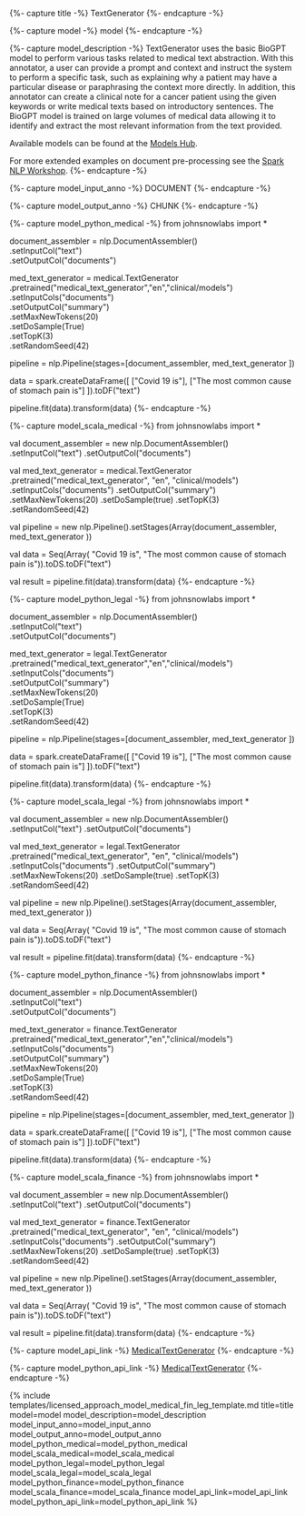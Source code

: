 {%- capture title -%}
TextGenerator
{%- endcapture -%}

{%- capture model -%}
model
{%- endcapture -%}

{%- capture model_description -%}
TextGenerator uses the basic BioGPT model to perform various tasks related to medical text abstraction. With this annotator, a user can provide a prompt and context and instruct the system to perform a specific task, such as explaining why a patient may have a particular disease or paraphrasing the context more directly. In addition, this annotator can create a clinical note for a cancer patient using the given keywords or write medical texts based on introductory sentences. The BioGPT model is trained on large volumes of medical data allowing it to identify and extract the most relevant information from the text provided.

Available models can be found at the [Models Hub](https://nlp.johnsnowlabs.com/models?annotator=MedicalTextGenerator).

For more extended examples on document pre-processing see the [Spark NLP Workshop](https://github.com/JohnSnowLabs/spark-nlp-workshop).
{%- endcapture -%}

{%- capture model_input_anno -%}
DOCUMENT
{%- endcapture -%}

{%- capture model_output_anno -%}
CHUNK
{%- endcapture -%}

{%- capture model_python_medical -%}
from johnsnowlabs import * 

document_assembler = nlp.DocumentAssembler()\
    .setInputCol("text")\
    .setOutputCol("documents")


med_text_generator   = medical.TextGenerator\
    .pretrained("medical_text_generator","en","clinical/models")\
    .setInputCols("documents")\
    .setOutputCol("summary")\
    .setMaxNewTokens(20)\
    .setDoSample(True)\
    .setTopK(3)\
    .setRandomSeed(42)


pipeline = nlp.Pipeline(stages=[document_assembler, med_text_generator ])


data = spark.createDataFrame([
    ["Covid 19 is"],
    ["The most common cause of stomach pain is"]
]).toDF("text")


pipeline.fit(data).transform(data)
{%- endcapture -%}


{%- capture model_scala_medical -%}
from johnsnowlabs import * 

val document_assembler = new nlp.DocumentAssembler()
    .setInputCol("text")
    .setOutputCol("documents")


val med_text_generator = medical.TextGenerator
    .pretrained("medical_text_generator", "en", "clinical/models")
    .setInputCols("documents")
    .setOutputCol("summary")
    .setMaxNewTokens(20)
    .setDoSample(true)
    .setTopK(3)
    .setRandomSeed(42)


val pipeline = new nlp.Pipeline().setStages(Array(document_assembler, med_text_generator ))


val data = Seq(Array( "Covid 19 is", "The most common cause of stomach pain is")).toDS.toDF("text")


val result = pipeline.fit(data).transform(data)
{%- endcapture -%}


{%- capture model_python_legal -%}
from johnsnowlabs import * 

document_assembler = nlp.DocumentAssembler()\
    .setInputCol("text")\
    .setOutputCol("documents")


med_text_generator   = legal.TextGenerator\
    .pretrained("medical_text_generator","en","clinical/models")\
    .setInputCols("documents")\
    .setOutputCol("summary")\
    .setMaxNewTokens(20)\
    .setDoSample(True)\
    .setTopK(3)\
    .setRandomSeed(42)


pipeline = nlp.Pipeline(stages=[document_assembler, med_text_generator ])


data = spark.createDataFrame([
    ["Covid 19 is"],
    ["The most common cause of stomach pain is"]
]).toDF("text")


pipeline.fit(data).transform(data)
{%- endcapture -%}



{%- capture model_scala_legal -%}
from johnsnowlabs import * 

val document_assembler = new nlp.DocumentAssembler()
    .setInputCol("text")
    .setOutputCol("documents")


val med_text_generator = legal.TextGenerator
    .pretrained("medical_text_generator", "en", "clinical/models")
    .setInputCols("documents")
    .setOutputCol("summary")
    .setMaxNewTokens(20)
    .setDoSample(true)
    .setTopK(3)
    .setRandomSeed(42)


val pipeline = new nlp.Pipeline().setStages(Array(document_assembler, med_text_generator ))


val data = Seq(Array( "Covid 19 is", "The most common cause of stomach pain is")).toDS.toDF("text")


val result = pipeline.fit(data).transform(data)
{%- endcapture -%}




{%- capture model_python_finance -%}
from johnsnowlabs import * 

document_assembler = nlp.DocumentAssembler()\
    .setInputCol("text")\
    .setOutputCol("documents")


med_text_generator   = finance.TextGenerator\
    .pretrained("medical_text_generator","en","clinical/models")\
    .setInputCols("documents")\
    .setOutputCol("summary")\
    .setMaxNewTokens(20)\
    .setDoSample(True)\
    .setTopK(3)\
    .setRandomSeed(42)


pipeline = nlp.Pipeline(stages=[document_assembler, med_text_generator ])


data = spark.createDataFrame([
    ["Covid 19 is"],
    ["The most common cause of stomach pain is"]
]).toDF("text")


pipeline.fit(data).transform(data)
{%- endcapture -%}


{%- capture model_scala_finance -%}
from johnsnowlabs import * 

val document_assembler = new nlp.DocumentAssembler()
    .setInputCol("text")
    .setOutputCol("documents")


val med_text_generator = finance.TextGenerator
    .pretrained("medical_text_generator", "en", "clinical/models")
    .setInputCols("documents")
    .setOutputCol("summary")
    .setMaxNewTokens(20)
    .setDoSample(true)
    .setTopK(3)
    .setRandomSeed(42)


val pipeline = new nlp.Pipeline().setStages(Array(document_assembler, med_text_generator ))


val data = Seq(Array( "Covid 19 is", "The most common cause of stomach pain is")).toDS.toDF("text")


val result = pipeline.fit(data).transform(data)
{%- endcapture -%}

{%- capture model_api_link -%}
[MedicalTextGenerator]()
{%- endcapture -%}

{%- capture model_python_api_link -%}
[MedicalTextGenerator]()
{%- endcapture -%}

{% include templates/licensed_approach_model_medical_fin_leg_template.md
title=title
model=model
model_description=model_description
model_input_anno=model_input_anno
model_output_anno=model_output_anno
model_python_medical=model_python_medical
model_scala_medical=model_scala_medical
model_python_legal=model_python_legal
model_scala_legal=model_scala_legal
model_python_finance=model_python_finance
model_scala_finance=model_scala_finance
model_api_link=model_api_link
model_python_api_link=model_python_api_link
%}
